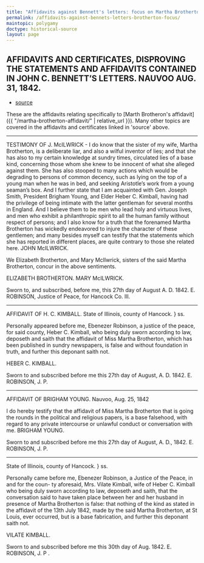 ```yaml
---
title: "Affidavits against Bennett's letters: focus on Martha Brotherton"
permalink: /affidavits-against-bennets-letters-brotherton-focus/
maintopic: polygamy
doctype: historical-source
layout: page
---
```


## AFFIDAVITS AND CERTIFICATES, DISPROVING THE STATEMENTS AND AFFIDAVITS CONTAINED IN JOHN C. BENNETT’S LETTERS. NAUVOO AUG. 31, 1842.

* [source](https://ia902505.us.archive.org/1/items/AffidavitsCertificates/Affidavits%20And%20Certificates.pdf)

These are the affidavits relating specifically to [Marth Brotheron's affidavit]({{ "/martha-brotherton-affidavit/" | relative_url }}).  Many other topics are covered in the affidavits and certificates linked in 'source' above.

---

TESTIMONY OF J. McILWRICK - I do know that the sister of my wife, Martha Brotherton, is a deliberate liar, and also a wilful inventor of lies; and that she has also to my certain knowledge at sundry times, circulated lies of a base kind, concerning those whom she knew to be innocent of what she alleged against them. She has also stooped to many actions which would be degrading to persons of common decency, such as lying on the top of a young man when he was in bed, and seeking Aristotle’s work from a young seaman’s box.  And I further state that I am acquainted with Gen. Joseph Smith, President Brigham Young, and Elder Heber C. Kimball, having had the privilege of being intimate with the latter gentleman for several months in England. And I believe them to be men who lead holy and virtuous lives, and men who exhibit a philanthropic spirit to all the human family without respect of persons; and I also know for a truth that the forenamed Martha Brotherton has wickedly endeavored to injure the character of these gentlemen; and many besides myself can testify that the statements which she has reported in different places, are quite contrary to those she related here.
JOHN McILWRICK.

We Elizabeth Brotherton, and Mary McIlwrick, sisters of the said Martha Brotherton, concur in the above sentiments.

ELIZABETH BROTHERTON.
MARY McILWRICK.

Sworn to, and subscribed, before me, this 27th day of August A. D. 1842.
E. ROBINSON,
Justice of Peace, for Hancock Co. Ill.

---

AFFIDAVIT OF H. C. KIMBALL.
State of Illinois, county of Hancock. } ss.

Personally appeared before me, Ebenezer Robinson, a justice of the peace, for said county, Heber C. Kimball, who being duly sworn according to law, deposeth and saith that the affidavit of Miss Martha Brotherton, which has been published in sundry newspapers, is false and without foundation in truth, and further this deponant saith not.

HEBER C. KIMBALL.

Sworn to and subscribed before me this 27th day of August, A. D. 1842.
E. ROBINSON, J. P.

---

AFFIDAVIT OF BRIGHAM YOUNG.
Nauvoo, Aug. 25, 1842

I do hereby testify that the affidavit of Miss Martha Brotherton that is going the rounds in the political and religious papers, is a base falsehood, with regard to any private intercourse or unlawful conduct or conversation with me.
BRIGHAM YOUNG.

Sworn to and subscribed before me this 27th day of August, A. D., 1842.
E. ROBINSON, J. P.

---

State of Illinois, county of Hancock. } ss.

Personally came before me, Ebenezer Robinson, a Justice of the Peace, in and for the coun- ty aforesaid, Mrs. Vilate Kimball, wife of Heber C. Kimball who being duly sworn according to law, deposeth and saith, that the conversation said to have taken place between her and her husband in presence of Martha Brotherton is false: that nothing of the kind as stated in the affidavit of the 13th July 1842, made by the said Martha Brotherton, at St Louis, ever occurred, but is a base fabrication, and further this deponant saith not.

VILATE KIMBALL.

Sworn to and subscribed before me this 30th  day of Aug. 1842.
E. ROBINSON, J. P .
